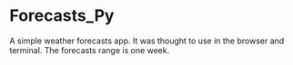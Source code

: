 # Forecasts_Py
 A simple weather forecasts app. It was thought to use in the browser and terminal. The forecasts range is one week.
